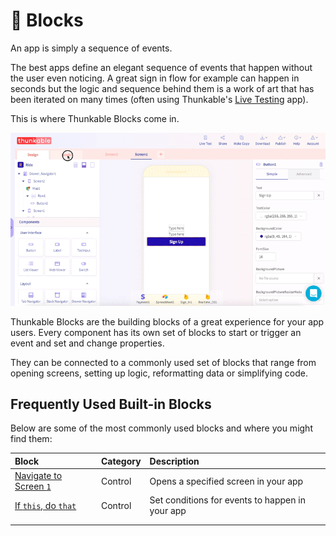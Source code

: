 # 🤖 Blocks

An app is simply a sequence of events.

The best apps define an elegant sequence of events that happen without the user even noticing. A great sign in flow for example can happen in seconds but the logic and sequence behind them is a work of art that has been iterated on many times \(often using Thunkable's [Live Testing](get-started/live-test.md) app\).

This is where Thunkable Blocks come in.

![The Blocks screen can be found by clicking the Blocks tab on the upper left corner of the screen](.gitbook/assets/ezgif.com-video-to-gif-33%20%281%29.gif)

Thunkable Blocks are the building blocks of a great experience for your app users. Every component has its own set of blocks to start or trigger an event and set and change properties.

They can be connected to a commonly used set of blocks that range from opening screens, setting up logic, reformatting data or simplifying code.

## Frequently Used Built-in Blocks

Below are some of the most commonly used blocks and where you might find them:

| Block | Category | Description |
| :--- | :--- | :--- |
| [Navigate to Screen `1`](control.md#open-a-screen) | Control | Opens a specified screen in your app |
| [If `this`, do `that`](control.md#if-this-do-that) | Control | Set conditions for events to happen in your app |
|  |  |  |
|  |  |  |

